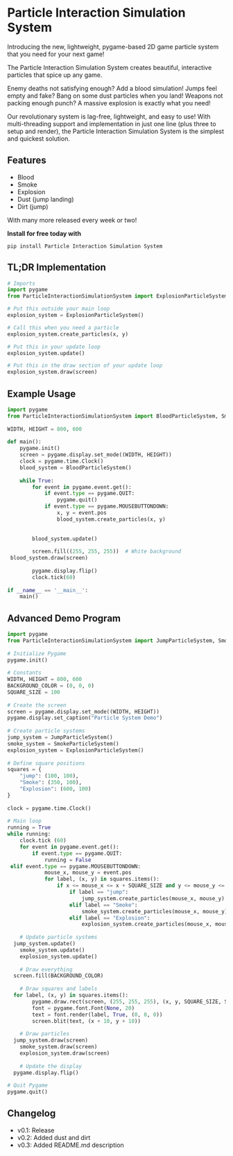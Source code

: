 # Particle Interaction Simulation System
Introducing the new, lightweight, pygame-based 2D game particle system that you need for your next game!

The Particle Interaction Simulation System creates beautiful, interactive particles that spice up any game. 

Enemy deaths not satisfying enough? Add a blood simulation! 
Jumps feel empty and fake? Bang on some dust particles when you land!
Weapons not packing enough punch? A massive explosion is exactly what you need!

Our revolutionary system is lag-free, lightweight, and easy to use! With multi-threading support and implementation in just one line (plus three to setup and render), the Particle Interaction Simulation System is the simplest and quickest solution. 

## Features

 - Blood
 - Smoke
 - Explosion
 - Dust (jump landing)
 - Dirt (jump)

With many more released every week or two!

**Install for free today with** 
```console
pip install Particle Interaction Simulation System
```

## TL;DR Implementation
```python
# Imports
import pygame  
from ParticleInteractionSimulationSystem import ExplosionParticleSystem

# Put this outside your main loop
explosion_system = ExplosionParticleSystem()

# Call this when you need a particle
explosion_system.create_particles(x, y)

# Put this in your update loop
explosion_system.update()

# Put this in the draw section of your update loop
explosion_system.draw(screen)
```

## Example Usage
```python
import pygame    
from ParticleInteractionSimulationSystem import BloodParticleSystem, SmokeParticleSystem, ExplosionParticleSystem  # Importing all systems  
  
WIDTH, HEIGHT = 800, 600  
  
def main():  
    pygame.init()  
    screen = pygame.display.set_mode((WIDTH, HEIGHT))  
    clock = pygame.time.Clock()  
    blood_system = BloodParticleSystem()  
  
    while True:  
        for event in pygame.event.get():  
            if event.type == pygame.QUIT:  
                pygame.quit()  
            if event.type == pygame.MOUSEBUTTONDOWN:  
                x, y = event.pos    
                blood_system.create_particles(x, y)    
  
  
        blood_system.update()    
  
        screen.fill((255, 255, 255))  # White background    
 blood_system.draw(screen)    
         
        pygame.display.flip()    
        clock.tick(60)  
  
if __name__ == '__main__':  
    main()
```

## Advanced Demo Program
```python
import pygame  
from ParticleInteractionSimulationSystem import JumpParticleSystem, SmokeParticleSystem, ExplosionParticleSystem  
  
# Initialize Pygame  
pygame.init()  
  
# Constants  
WIDTH, HEIGHT = 800, 600  
BACKGROUND_COLOR = (0, 0, 0)  
SQUARE_SIZE = 100  
  
# Create the screen  
screen = pygame.display.set_mode((WIDTH, HEIGHT))  
pygame.display.set_caption("Particle System Demo")  
  
# Create particle systems  
jump_system = JumpParticleSystem()  
smoke_system = SmokeParticleSystem()  
explosion_system = ExplosionParticleSystem()  
  
# Define square positions  
squares = {  
    "jump": (100, 100),  
    "Smoke": (350, 100),  
    "Explosion": (600, 100)  
}  
  
clock = pygame.time.Clock()  
  
# Main loop  
running = True  
while running:  
    clock.tick (60)  
    for event in pygame.event.get():  
        if event.type == pygame.QUIT:  
            running = False  
 elif event.type == pygame.MOUSEBUTTONDOWN:  
            mouse_x, mouse_y = event.pos  
            for label, (x, y) in squares.items():  
                if x <= mouse_x <= x + SQUARE_SIZE and y <= mouse_y <= y + SQUARE_SIZE:  
                    if label == "jump":  
                        jump_system.create_particles(mouse_x, mouse_y)  
                    elif label == "Smoke":  
                        smoke_system.create_particles(mouse_x, mouse_y)  
                    elif label == "Explosion":  
                        explosion_system.create_particles(mouse_x, mouse_y)  
  
    # Update particle systems  
  jump_system.update()  
    smoke_system.update()  
    explosion_system.update()  
  
    # Draw everything  
  screen.fill(BACKGROUND_COLOR)  
  
    # Draw squares and labels  
  for label, (x, y) in squares.items():  
        pygame.draw.rect(screen, (255, 255, 255), (x, y, SQUARE_SIZE, SQUARE_SIZE))  
        font = pygame.font.Font(None, 20)  
        text = font.render(label, True, (0, 0, 0))  
        screen.blit(text, (x + 10, y + 10))  
  
    # Draw particles  
  jump_system.draw(screen)  
    smoke_system.draw(screen)  
    explosion_system.draw(screen)  
  
    # Update the display  
  pygame.display.flip()  
  
# Quit Pygame  
pygame.quit()
```

## Changelog
- v0.1: Release
- v0.2: Added dust and dirt
- v0.3: Added README.md description